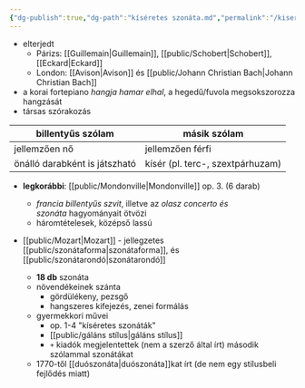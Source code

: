 ```yaml
---
{"dg-publish":true,"dg-path":"kíséretes szonáta.md","permalink":"/kiseretes-szonata/"}
---
```


- elterjedt
	- Párizs: [[Guillemain\|Guillemain]], [[public/Schobert\|Schobert]], [[Eckard\|Eckard]]
	- London: [[Avison\|Avison]] és [[public/Johann Christian Bach\|Johann Christian Bach]]
- a korai fortepiano *hangja hamar elhal*, a hegedű/fuvola megsokszorozza hangzását
- társas szórakozás

<table>
<thead>
  <tr>
    <th>billentyűs szólam</th>
    <th>másik szólam</th>
  </tr>
</thead>
<tbody>
  <tr>
    <td>jellemzően nő</td>
    <td>jellemzően férfi</td>
  </tr>
  <tr>
    <td>önálló darabként is játszható</td>
    <td>kísér (pl. terc-, szextpárhuzam)</td>
  </tr>
</tbody>
</table>

- **legkorábbi**: [[public/Mondonville\|Mondonville]] op. 3. (6 darab)
	- *francia billentyűs szvit*, illetve az *olasz concerto és szonáta* hagyományait ötvözi
	- háromtételesek, középső lassú

- [[public/Mozart\|Mozart]]  - jellegzetes [[public/szonátaforma\|szonátaforma]], és [[public/szonátarondó\|szonátarondó]]
	- **18 db** szonáta
	- növendékeinek szánta
		- gördülékeny, pezsgő
		- hangszeres kifejezés, zenei formálás
	- gyermekkori művei
		- op. 1-4 "kíséretes szonáták"
		- [[public/gáláns stílus\|gáláns stílus]]
		- ``+`` kiadók megjelentettek (nem a szerző által írt) második szólammal szonátákat
	- 1770-től [[duószonáta\|duószonáta]]kat írt (de nem egy stílusbeli fejlődés miatt)



[^1]: Komlós: Szóló. és kíséretes szonáták, Komlós: Mozart billentyűs kamarazenéje: Európa zenei panorámája